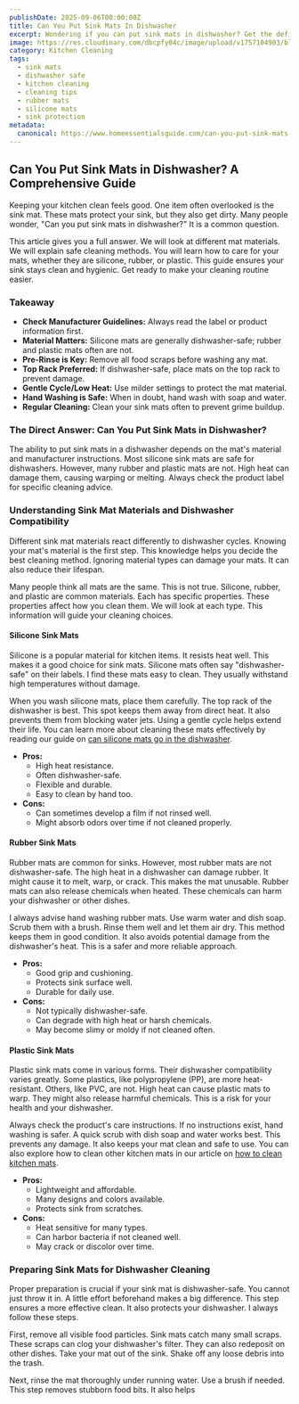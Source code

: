 ```yaml
---
publishDate: 2025-09-06T00:00:00Z
title: Can You Put Sink Mats In Dishwasher
excerpt: Wondering if you can put sink mats in dishwasher? Get the definitive answer and learn how to clean all types of sink mats for a sparkling clean kitchen. Essential tips inside!
image: https://res.cloudinary.com/dbcpfy04c/image/upload/v1757104903/blog_image_1757104903_usk81l.webp
category: Kitchen Cleaning
tags:
  - sink mats
  - dishwasher safe
  - kitchen cleaning
  - cleaning tips
  - rubber mats
  - silicone mats
  - sink protection
metadata:
  canonical: https://www.homeessentialsguide.com/can-you-put-sink-mats-in-dishwasher
---
```


## Can You Put Sink Mats in Dishwasher? A Comprehensive Guide

Keeping your kitchen clean feels good. One item often overlooked is the sink mat. These mats protect your sink, but they also get dirty. Many people wonder, "Can you put sink mats in dishwasher?" It is a common question.

This article gives you a full answer. We will look at different mat materials. We will explain safe cleaning methods. You will learn how to care for your mats, whether they are silicone, rubber, or plastic. This guide ensures your sink stays clean and hygienic. Get ready to make your cleaning routine easier.

### Takeaway

*   **Check Manufacturer Guidelines:** Always read the label or product information first.
*   **Material Matters:** Silicone mats are generally dishwasher-safe; rubber and plastic mats often are not.
*   **Pre-Rinse is Key:** Remove all food scraps before washing any mat.
*   **Top Rack Preferred:** If dishwasher-safe, place mats on the top rack to prevent damage.
*   **Gentle Cycle/Low Heat:** Use milder settings to protect the mat material.
*   **Hand Washing is Safe:** When in doubt, hand wash with soap and water.
*   **Regular Cleaning:** Clean your sink mats often to prevent grime buildup.

### The Direct Answer: Can You Put Sink Mats in Dishwasher?

The ability to put sink mats in a dishwasher depends on the mat's material and manufacturer instructions. Most silicone sink mats are safe for dishwashers. However, many rubber and plastic mats are not. High heat can damage them, causing warping or melting. Always check the product label for specific cleaning advice.

### Understanding Sink Mat Materials and Dishwasher Compatibility

Different sink mat materials react differently to dishwasher cycles. Knowing your mat's material is the first step. This knowledge helps you decide the best cleaning method. Ignoring material types can damage your mats. It can also reduce their lifespan.

Many people think all mats are the same. This is not true. Silicone, rubber, and plastic are common materials. Each has specific properties. These properties affect how you clean them. We will look at each type. This information will guide your cleaning choices.

#### Silicone Sink Mats

Silicone is a popular material for kitchen items. It resists heat well. This makes it a good choice for sink mats. Silicone mats often say "dishwasher-safe" on their labels. I find these mats easy to clean. They usually withstand high temperatures without damage.

When you wash silicone mats, place them carefully. The top rack of the dishwasher is best. This spot keeps them away from direct heat. It also prevents them from blocking water jets. Using a gentle cycle helps extend their life. You can learn more about cleaning these mats effectively by reading our guide on [can silicone mats go in the dishwasher](https://homeessentialsguide.com/can-silicone-mats-go-in-the-dishwasher).

*   **Pros:**
    *   High heat resistance.
    *   Often dishwasher-safe.
    *   Flexible and durable.
    *   Easy to clean by hand too.
*   **Cons:**
    *   Can sometimes develop a film if not rinsed well.
    *   Might absorb odors over time if not cleaned properly.

#### Rubber Sink Mats

Rubber mats are common for sinks. However, most rubber mats are not dishwasher-safe. The high heat in a dishwasher can damage rubber. It might cause it to melt, warp, or crack. This makes the mat unusable. Rubber mats can also release chemicals when heated. These chemicals can harm your dishwasher or other dishes.

I always advise hand washing rubber mats. Use warm water and dish soap. Scrub them with a brush. Rinse them well and let them air dry. This method keeps them in good condition. It also avoids potential damage from the dishwasher's heat. This is a safer and more reliable approach.

*   **Pros:**
    *   Good grip and cushioning.
    *   Protects sink surface well.
    *   Durable for daily use.
*   **Cons:**
    *   Not typically dishwasher-safe.
    *   Can degrade with high heat or harsh chemicals.
    *   May become slimy or moldy if not cleaned often.

#### Plastic Sink Mats

Plastic sink mats come in various forms. Their dishwasher compatibility varies greatly. Some plastics, like polypropylene (PP), are more heat-resistant. Others, like PVC, are not. High heat can cause plastic mats to warp. They might also release harmful chemicals. This is a risk for your health and your dishwasher.

Always check the product's care instructions. If no instructions exist, hand washing is safer. A quick scrub with dish soap and water works best. This prevents any damage. It also keeps your mat clean and safe to use. You can also explore how to clean other kitchen mats in our article on [how to clean kitchen mats](https://homeessentialsguide.com/how-to-clean-kitchen-mats).

*   **Pros:**
    *   Lightweight and affordable.
    *   Many designs and colors available.
    *   Protects sink from scratches.
*   **Cons:**
    *   Heat sensitive for many types.
    *   Can harbor bacteria if not cleaned well.
    *   May crack or discolor over time.

### Preparing Sink Mats for Dishwasher Cleaning

Proper preparation is crucial if your sink mat is dishwasher-safe. You cannot just throw it in. A little effort beforehand makes a big difference. This step ensures a more effective clean. It also protects your dishwasher. I always follow these steps.

First, remove all visible food particles. Sink mats catch many small scraps. These scraps can clog your dishwasher's filter. They can also redeposit on other dishes. Take your mat out of the sink. Shake off any loose debris into the trash.

Next, rinse the mat thoroughly under running water. Use a brush if needed. This step removes stubborn food bits. It also helps